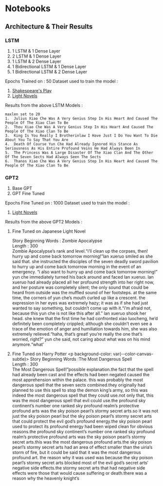 # Notebooks

## Architecture & Their Results

### LSTM
1. 1 LSTM & 1 Dense Layer
2. 2 LSTM & 1 Dense Layer
3. 1 LSTM & 2 Dense Layer
4. 1 Bidirectional LSTM & 1 Dense Layer
5. 1 Bidirectional LSTM & 2 Dense Layer

Epochs Trained on : 50
Dataset used to train the model : 
1. [Shakespeare's Play](https://www.kaggle.com/kingburrito666/shakespeare-plays)
2. [Light Novels](https://www.kaggle.com/utsavk02/4-light-novel-for-text-generation)

Results from the above LSTM Models :
```
maxlen set to 20
1.  Julius Xiao Che Was A Very Genius Step In His Heart And Caused The People Of The Xiao Clan To Be
2.  Thou Xiao Che Was A Very Genius Step In His Heart And Caused The People Of The Xiao Clan To Be
3.  King Is You Really I Brotherinlaw I Have Just I Do You Want To Die About You To Say That You Are
4.  Death Of Course Yun Che Had Already Ignored His Stance As Seriousness As His Entire Profound Veins He Had Always Been In
5.  The Princess Was A Large Disaster Of The Xiao Clan And The Other Of The Seven Sects Had Always Seen The Sects
6.  Thanos Xiao Che Was A Very Genius Step In His Heart And Caused The People Of The Xiao Clan To Be
```

### GPT2
1. Base GPT
2. GPT Fine Tuned

Epochs Fine Tuned on : 1000
Dataset used to train the model : 
1. [Light Novels](https://www.kaggle.com/utsavk02/4-light-novel-for-text-generation)

Results from the above GPT2 Models :
  1. Fine Tuned on Japanese Light Novel 
    <p>
    Story Beginning Words : Zombie Apocalypse<br/>
    Length : 300<br/>
    Zombie Apocalypse’s rank and level.“i’ll clean up the corpses, then! hurry up and come back tomorrow morning!”lan xueruo smiled as she said that. she instructed the disciples of the seven deadly sword pavilion to hurry up and come back tomorrow morning in the event of an emergency. “i also want to hurry up and come back tomorrow morning!” yun che immediately turned his back around and faced lan xueruo. lan xueruo had already placed all her profound strength into her right now, and her posture was completely silent; the only sound that could be heard from outside was the muffled sound of her footsteps. at the same time, the corners of yun che’s mouth curled up like a crescent. the expression in her eyes was extremely hazy; it was as if she had just wanted to say something, but couldn’t come up with it.“i’m afraid not, because this yun che is not like this after all.” lan xueruo shook her head. she knew that the first time he had confronted xiao luocheng, he’d definitely been completely crippled; although she couldn’t even see a trace of the emotion of anger and humiliation towards him, she was also extremely relieved.“haha, that’s great! you’re really the one that’s worried, right?” yun che said, not caring about what was on his mind anymore.“what’
    </p>
  2. Fine Tuned on Harry Potter
    <p background-color: var(--color-canvas-subtle)> 
    Story Beginning Words :The Most Dangerous Spell<br/>
    Length : 300<br/>
    The Most Dangerous Spell!”possible explanation.the fact that the spell had already been cast and the effects had been negated caused the most apprehension within the palace. this was probably the most dangerous spell that the seven sects combined.they originally had planned to use this spell to stop the demon king’s army, so this was indeed the most dangerous spell that they could use.not only that, this was the most dangerous spell that evil could use.the profound sky continent’s number one ranked sky profound realm’s protective profound arts was the sky poison pearl’s stormy secret arts.so it was not just the sky poison pearl but the sky poison pearl’s stormy secret arts that could protect the evil god’s profound energy.the sky poison pearl used to protect its profound energy had been wiped clean for obvious reasons.the profound sky continent’s number one ranked sky profound realm’s protective profound arts was the sky poison pearl’s stormy secret arts.this was the most dangerous profound arts.the sky poison pearl’s stormy secret arts had an area of effect smaller than the uiria’s storm of fire, but it could be said that it was the most dangerous profound art. the reason why it was used was because the sky poison pearl’s stormy secret arts blocked most of the evil god’s secret arts’ negative side effects.the stormy secret arts that had negative side effects were those that would cause suffering or death.there was a reason why the heavenly knight’s
    </p>




